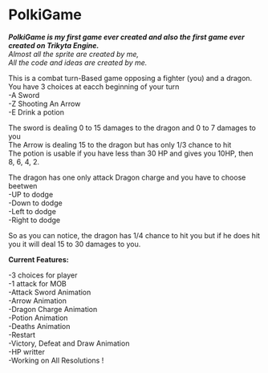 # PolkiGame

***PolkiGame is my first  game ever created and also the first game ever created on Trikyta Engine. <br/>***
*Almost all the sprite are created by me,</br>
All the code and ideas are created by me.</br>* 

This is a combat turn-Based game opposing a fighter (you) and a dragon. <br/>
You have 3 choices at eacch beginning of your turn <br/>
-A Sword<br/>
-Z Shooting An Arrow<br/>
-E Drink a potion<br/>

The sword is dealing 0 to 15 damages to the dragon and 0 to 7 damages to you<br/>
The Arrow is dealing 15 to the dragon but has only 1/3 chance to hit<br/>
The potion is usable if you have less than 30 HP and gives you 10HP, then 8, 6, 4, 2.<br/>

The dragon has one only attack Dragon charge and you have to choose beetwen<br/>
-UP to dodge<br/>
-Down to dodge<br/>
-Left to dodge<br/>
-Right to dodge<br/>

So as you can notice, the dragon has 1/4 chance to hit you but if he does hit you it will deal 15 to 30 damages to you.<br/>


**Current Features:**</br>

-3 choices for player</br>
-1 attack for MOB</br>
-Attack Sword Animation</br>
-Arrow Animation</br>
-Dragon Charge Animation</br>
-Potion Animation</br>
-Deaths Animation</br>
-Restart</br>
-Victory, Defeat and Draw Animation</br>
-HP writter</br>
-Working on All Resolutions !<br>
